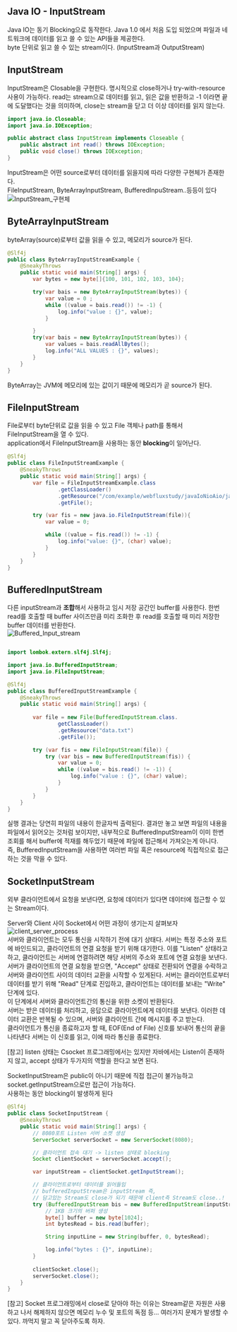 ## Java IO - InputStream
Java IO는 동기 Blocking으로 동작한다. Java 1.0 에서 처음 도입 되었으며 파일과 네트워크에 데이터를 읽고 쓸 수 있는 API들을 제공한다.  
byte 단위로 읽고 쓸 수 있는 stream이다. (InputStream과 OutputStream) 

## InputStream
InputStream은 Closable을 구현한다. 명시적으로 close하거나 try-with-resource 사용이 가능하다.
read는 stream으로 데이터를 읽고, 읽은 값을 반환하고 -1 이라면 끝에 도달했다는 것을 의미하며, close는 stream을 닫고 더 이상 데이터를 읽지 않는다.

````java
import java.io.Closeable;
import java.io.IOException;

public abstract class InputStream implements Closeable {
    public abstract int read() throws IOException;
    public void close() throws IOException;
}
````
InputStream은 어떤 source로부터 데이터를 읽을지에 따라 다양한 구현체가 존재한다.   
FileInputStream, ByteArrayInputStream, BufferedInpuStream..등등이 있다  
![InputStream_구현체](img/InputStream_구현체.png)  

##  ByteArrayInputStream
byteArray(source)로부터 값을 읽을 수 있고, 메모리가 source가 된다.
````java
@Slf4j
public class ByteArrayInputStreamExample {
    @SneakyThrows
    public static void main(String[] args) {
        var bytes = new byte[]{100, 101, 102, 103, 104};

        try(var bais = new ByteArrayInputStream(bytes)) {
            var value = 0 ;
            while ((value = bais.read()) != -1) {
                log.info("value : {}", value);
            }

        }
        try(var bais = new ByteArrayInputStream(bytes)) {
            var values = bais.readAllBytes();
            log.info("ALL VALUES : {}", values);
        }
    }
}
````
ByteArray는 JVM에 메모리에 있는 값이기 때문에 메모리가 곧 source가 된다.  

## FileInputStream
File로부터 byte단위로 값을 읽을 수 있고 File 객체나 path를 통해서 FileInputStream을 열 수 있다.  
application에서 FileInputStream을 사용하는 동안 **blocking**이 일어난다.

````java
@Slf4j
public class FileInputStreamExample {
    @SneakyThrows
    public static void main(String[] args) {
        var file = FileInputStreamExample.class
                .getClassLoader()
                .getResource("/com/example/webfluxstudy/javaIoNioAio/javaIO/InputStream/data.txt")
                .getFile();

        try (var fis = new java.io.FileInputStream(file)){
            var value = 0;

            while ((value = fis.read()) != -1) {
                log.info("value: {}", (char) value);
            }
        }
    }
}
````  

## BufferedInputStream
다른 inputStream과 **조합**해서 사용하고 임시 저장 공간인 buffer를 사용한다. 한번 read를 호출할 때 buffer 사이즈만큼 미리 조화한 후 read를 호출할 때 미리 저장한 buffer 데이터를 반환한다.  
![Buffered_Input_stream](img/Buffered_Input_stream.png)

````java

import lombok.extern.slf4j.Slf4j;

import java.io.BufferedInputStream;
import java.io.FileInputStream;

@Slf4j
public class BufferedInputStreamExample {
    @SneakyThrows
    public static void main(String[] args) {
        
        var file = new File(BufferedInputStream.class.
                getClassLoader()
                .getResource("data.txt")
                .getFile());

        try (var fis = new FileInputStream(file)) {
            try (var bis = new BufferedInputStream(fis)) {
                var value = 0;
                while ((value = bis.read() != -1)) {
                    log.info("value : {}", (char) value);
                }
            }
        }
    }
}
````
 실행 결과는 당연히 파일의 내용이 한글자씩 출력된다. 결과만 놓고 보면 파일의 내용을 파일에서 읽어오는 것처럼 보이지만, 내부적으로 BufferedInputStream이 이미 한번 조회를 해서 buffer에 적재를 해두었기 때문에 파일에 접근해서 가져오는게 아니다.  
 즉, BufferedInputStream을 사용하면 여러번 파일 혹은 resource에 직접적으로 접근하는 것을 막을 수 있다.

## SocketInputStream
외부 클라이언트에서 요청을 보낸다면, 요청에 데이터가 있다면 데이터에 접근할 수 있는 Stream이다.  

Server와 Client 사이 Socket에서 어떤 과정이 생기는지 살펴보자   
![client_server_process](img/client_server_process.png)  
서버와 클라이언트는 모두 통신을 시작하기 전에 대기 상태다. 서버는 특정 주소와 포트에 바인드되고, 클라이언트의 연결 요청을 받기 위해 대기한다. 이를 "Listen" 상태라고 하고, 클라이언트는 서버에 연결하려면 해당 서버의 주소와 포트에 연결 요청을 보낸다.  
서버가 클라이언트의 연결 요청을 받으면, "Accept" 상태로 전환되어 연결을 수락하고 서버와 클라이언트 사이의 데이터 교환을 시작할 수 있게된다. 서버는 클라이언트로부터 데이터를 받기 위해 "Read" 단계로 진입하고, 클라이언트는 데이터를 보내는 "Write" 단계에 있다.   
이 단계에서 서버와 클라이언트간의 통신을 위한 소켓이 반환된다.  
서버는 받은 데이터를 처리하고, 응답으로 클라이언트에게 데이터를 보낸다. 이러한 데이터 교환은 반복될 수 있으며, 서버와 클라이언트 간에 메시지를 주고 받는다.    
클라이언트가 통신을 종료하고자 할 때, EOF(End of File) 신호를 보내어 통신의 끝을 나타낸다 서버는 이 신호를 읽고, 이에 따라 통신을 종료한다.  

[참고] listen 상태는 Csocket 프로그래밍에서는 있지만 자바에서는 Listen이 존재하지 않고, accept 상태가 두가지의 역할을 한다고 보면 된다.  

SocketInputStream은 public이 아니기 때문에 직접 접근이 불가능하고 socket.getInputStream으로만 접근이 가능하다.  
사용하는 동안 blocking이 발생하게 된다
````java
@Slf4j
public class SocketInputStream {
    @SneakyThrows
    public static void main(String[] args) {
        // 8080포트 Listen 서버 소켓 생성
        ServerSocket serverSocket = new ServerSocket(8080);

        // 클라이언트 접속 대기 -> listen 상태로 blocking
        Socket clientSocket = serverSocket.accept();

        var inputStream = clientSocket.getInputStream();

        // 클라이언트로부터 데이터를 읽어들임
        // bufferedInputStream은 inputStream 즉,
        // 담고있는 Stream도 close가 되기 때문에 client측 Stream도 close..!
        try (BufferedInputStream bis = new BufferedInputStream(inputStream)) {
            // 1KB 크기의 버퍼 생성
            byte[] buffer = new byte[1024];
            int bytesRead = bis.read(buffer);

            String inputLine = new String(buffer, 0, bytesRead);

            log.info("bytes : {}", inputLine);
        }
        
        clientSocket.close();
        serverSocket.close();
    }
}
````
[참고] Socket 프로그래밍에서 close로 닫아야 하는 이유는 Stream같은 자원은 사용하고 나서 해제하지 않으면 메모리 누수 및 포트의 독점 등... 여러가지 문제가 발생할 수 있다. 까먹지 말고 꼭 닫아주도록 하자.




